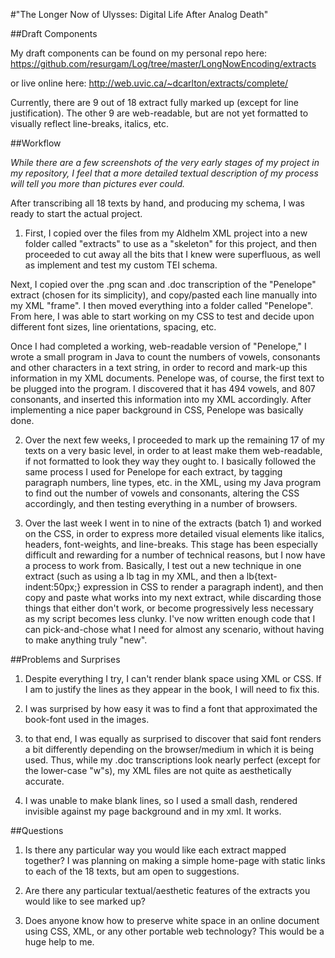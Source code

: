 #"The Longer Now of Ulysses: Digital Life After Analog Death"

##Draft Components

My draft components can be found on my personal repo here: https://github.com/resurgam/Log/tree/master/LongNowEncoding/extracts

or live online here: http://web.uvic.ca/~dcarlton/extracts/complete/

Currently, there are 9 out of 18 extract fully marked up (except for line justification). The other 9 are web-readable, but are not yet formatted to visually reflect line-breaks, italics, etc.

##Workflow
 
*While there are a few screenshots of the very early stages of my project in my repository, I feel that a more detailed textual description of my process will tell you more than pictures ever could.*

After transcribing all 18 texts by hand, and producing my schema, I was ready to start the actual project.

1. First, I copied over the files from my Aldhelm XML project into a new folder called "extracts" to use as a "skeleton" for this project, and then proceeded to cut away all the bits that I knew were superfluous, as well as implement and test my custom TEI schema.  

Next, I copied over the .png scan and .doc transcription of the "Penelope" extract (chosen for its simplicity), and copy/pasted each line manually into my XML "frame". I then moved everything into a folder called "Penelope". From here, I was able to start working on my CSS to test and decide upon different font sizes, line orientations, spacing, etc.  

Once I had completed a working, web-readable version of "Penelope," I wrote a small program in Java to count the numbers of vowels, consonants and other characters in a text string, in order to record and mark-up this information in my XML documents. Penelope was, of course, the first text to be plugged into the program. I discovered that it has 494 vowels, and 807 consonants, and inserted this information into my XML accordingly. After implementing a nice paper background in CSS, Penelope was basically done. 

2. Over the next few weeks, I proceeded to mark up the remaining 17 of my texts on a very basic level, in order to at least make them web-readable, if not formatted to look they way they ought to. I basically followed the same process I used for Penelope for each extract, by tagging paragraph numbers, line types, etc. in the XML, using my Java program to find out the number of vowels and consonants, altering the CSS accordingly, and then testing everything in a number of browsers. 

3. Over the last week I went in to nine of the extracts (batch 1) and worked on the CSS, in order to express more detailed visual elements like italics, headers, font-weights, and line-breaks. This stage has been especially difficult and rewarding for a number of technical reasons, but I now have a process to work from. Basically, I test out a new technique in one extract (such as using a lb tag in my XML, and then a lb{text-indent:50px;} expression in CSS to render a paragraph indent), and then copy and paste what works into my next extract, while discarding those things that either don't work, or become progressively less necessary as my script becomes less clunky. I've now written enough code that I can pick-and-chose what I need for almost any scenario, without having to make anything truly "new".  

##Problems and Surprises

1. Despite everything I try, I can't render blank space using XML or CSS. If I am to justify the lines as they appear in the book, I will need to fix this.

2. I was surprised by how easy it was to find a font that approximated the book-font used in the images.

3. to that end, I was equally as surprised to discover that said font renders a bit differently depending on the browser/medium in which it is being used. Thus, while my .doc transcriptions look nearly perfect (except for the lower-case "w"s), my XML files are not quite as aesthetically accurate.

4. I was unable to make blank lines, so I used a small dash, rendered invisible against my page background and in my xml. It works. 


##Questions

1. Is there any particular way you would like each extract mapped together? I was planning on making a simple home-page with static links to each of the 18 texts, but am open to suggestions.

2. Are there any particular textual/aesthetic features of the extracts you would like to see marked up?

3. Does anyone know how to preserve white space in an online document using CSS, XML, or any other portable web technology? This would be a huge help to me.


